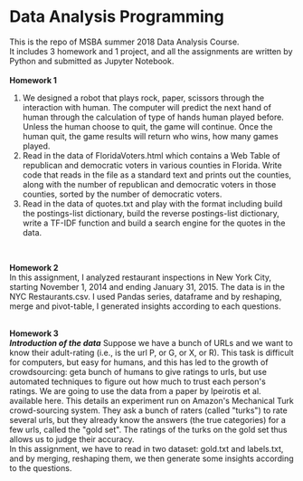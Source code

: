 # Data Analysis Programming
This is the repo of MSBA summer 2018 Data Analysis Course.<br>
It includes 3 homework and 1 project, and all the assignments are written by Python and submitted as Jupyter Notebook.<br>
<br>
**Homework 1**<br>
1. We designed a robot that plays rock, paper, scissors through the interaction with human. The computer will predict the next hand of human through the calculation of type of hands human played before. Unless the human choose to quit, the game will continue. Once the human quit, the game results will return who wins, how many games played.<br>
2. Read in the data of FloridaVoters.html which contains a Web Table of republican and democratic voters in various counties in Florida. Write code that reads in the file as a standard text and prints out the counties, along with the number of republican and democratic voters in those counties, sorted by the number of democratic voters.<br>
3. Read in the data of quotes.txt and play with the format including build the postings-list dictionary, build the reverse postings-list dictionary, write a TF-IDF function and build a search engine for the quotes in the data.<br>
<br>

**Homework 2**<br>
In this assignment, I analyzed restaurant inspections in New York City, starting November 1, 2014 and ending January 31, 2015. The data   is in the NYC Restaurants.csv. I used Pandas series, dataframe and by reshaping, merge and pivot-table, I generated insights according to each questions.<br>
<br>

**Homework 3**<br>
***Introduction of the data***
Suppose we have a bunch of URLs and we want to know their adult-rating (i.e., is the url P, or G, or X, or R). This task is difficult for computers, but easy for humans, and this has led to the growth of crowdsourcing: geta bunch of humans to give ratings to urls, but use automated techniques to figure out how much to trust each person's ratings. We are going to use the data from a paper by Ipeirotis et al. available here. This details an experiment run on Amazon's Mechanical Turk crowd-sourcing system. They ask a bunch of raters (called "turks") to rate several urls, but they already know the answers (the true categories) for a few urls, called the "gold set". The ratings of the turks on the gold set thus allows us to judge their accuracy.<br>
In this assignment, we have to read in two dataset: gold.txt and labels.txt, and by merging, reshaping them, we then generate some insights according to the questions.
